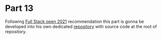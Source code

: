 # Part 13

Following [Full Stack open 2021](https://fullstackopen.com/en/) recommendation this part is gonna be developed into his own dedicated [repository](https://github.com/adecora/full-stack-rdb) with source code at the root of repository.